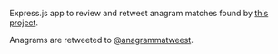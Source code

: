 Express.js app to review and retweet anagram matches found by 
[this project](https://github.com/bdrupieski/AnagramFinder).

Anagrams are retweeted to [@anagrammatweest](https://twitter.com/anagrammatweest).
